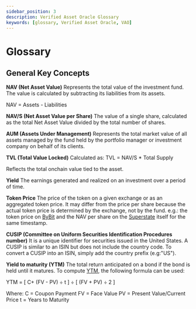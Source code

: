 ```yaml
---
sidebar_position: 3
description: Verified Asset Oracle Glossary
keywords: [glossary, Verified Asset Oracle, VAO]
---
```


 # Glossary

 ## General Key Concepts 

**NAV (Net Asset Value)**
Represents the total value of the investment fund. The value is calculated by subtracting its liabilities from its assets. 

NAV = Assets - Liabilities


**NAV/S (Net Asset Value per Share)**
The value of a single share, calculated as the total Net Asset Value divided by the total number of shares.

**AUM (Assets Under Management)**
Represents the total market value of all assets managed by the fund held by the portfolio manager or investment company on behalf of its clients.

**TVL (Total Value Locked)**
Calculated as:
TVL = NAV/S * Total Supply

Reflects the total onchain value tied to the asset.

**Yield**
The earnings generated and realized on an investment over a period of time.

**Token Price**
 The price of the token on a given exchange or as an aggregated token price. It may differ from the price per share because the actual token price is determined by the exchange, not by the fund.
 e.g.: the token price on [ByBit](https://www.bybit.com/en/price/superstate-short-duration-us-government-securities-fund-ustb/) and the NAV per share on the [Superstate](https://superstate.com/ustb#key-facts) itself for the same timestamp.

**CUSIP (Committee on Uniform Securities Identification Procedures number)**
It is a unique identifier for securities issued in the United States. A CUSIP is similar to an ISIN but does not include the country code. To convert a CUSIP into an ISIN, simply add the country prefix (e.g:"US").

**Yield to maturity (YTM)** 
The total return anticipated on a bond if the bond is held until it matures. 
To compute [YTM](https://www.investopedia.com/terms/y/yieldtomaturity.asp), the following formula can be used:

YTM = [ C+ (FV - PV) ÷ t ] ÷ [ (FV + PV) ÷ 2 ]

Where:
C = Coupon Payment
FV = Face Value
PV = Present Value/Current Price
t = Years to Maturity